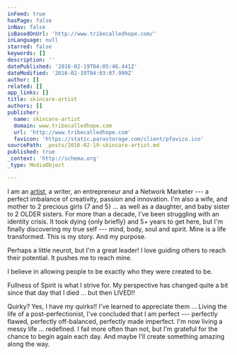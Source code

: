 ```yaml
---
inFeed: true
hasPage: false
inNav: false
isBasedOnUrl: 'http://www.tribecalledhope.com/'
inLanguage: null
starred: false
keywords: []
description: ''
datePublished: '2016-02-19T04:05:46.441Z'
dateModified: '2016-02-19T04:03:07.999Z'
author: []
related: []
app_links: []
title: skincare-artist
authors: []
publisher:
  name: skincare-artist
  domain: www.tribecalledhope.com
  url: 'http://www.tribecalledhope.com'
  favicon: 'https://static.parastorage.com/client/pfavico.ico'
sourcePath: _posts/2016-02-19-skincare-artist.md
published: true
_context: 'http://schema.org'
_type: MediaObject

---
```

I am an [artist][0], a writer, an entrepreneur and a Network Marketer --- a perfect imbalance of creativity, passion and innovation. I'm also a wife, and mother to 2 precious girls {7 and 5} ... as well as a daughter, and baby sister to 2 OLDER sisters. For more than a decade, I've been struggling with an identity crisis. It took dying {only briefly} and 5+ years to get here, but I'm finally discovering my true self --- mind, body, soul and spirit. Mine is a life transformed. This is my story. And my purpose.[][0]

Perhaps a little neurot, but I'm a great leader! I love guiding others to reach their potential. It pushes me to reach mine. 

I believe in allowing people to be exactly who they were created to be.

Fullness of Spirit is what I strive for. My perspective has changed quite a bit since that day that I died ... but then LIVED!!

Quirky? Yes, I have my quirks!! I've learned to appreciate them ... Living the life of a post-perfectionist, I've concluded that I am perfect --- perfectly flawed, perfectly off-balanced, perfectly made imperfect. I'm now living a messy life ... redefined. I fail more often than not, but I'm grateful for the chance to begin again each day. And maybe I'll create something amazing along the way.

[0]: http://www.tribecalledhope.com/#!large-grid/c102n
